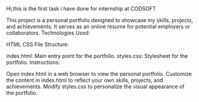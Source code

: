 Hi,this is the first task i have done for internship at CODSOFT 

This project is a personal portfolio designed to showcase my skills, projects, and achievements. It serves as an online resume for potential employers or collaborators.
Technologies Used:

HTML
CSS
File Structure:

index.html: Main entry point for the portfolio.
styles.css: Stylesheet for the portfolio.
Instructions:

Open index.html in a web browser to view the personal portfolio.
Customize the content in index.html to reflect your own skills, projects, and achievements.
Modify styles.css to personalize the visual appearance of the portfolio.
